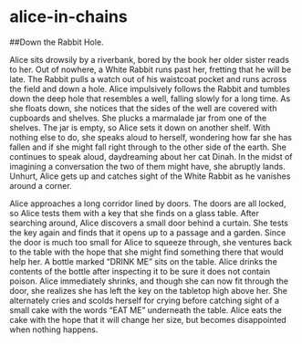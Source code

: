 # alice-in-chains
##Down the Rabbit Hole.

Alice sits drowsily by a riverbank, bored by the book her older sister reads to her. Out of nowhere, a White Rabbit runs past her, fretting that he will be late. The Rabbit pulls a watch out of his waistcoat pocket and runs across the field and down a hole. Alice impulsively follows the Rabbit and tumbles down the deep hole that resembles a well, falling slowly for a long time. As she floats down, she notices that the sides of the well are covered with cupboards and shelves. She plucks a marmalade jar from one of the shelves. The jar is empty, so Alice sets it down on another shelf. With nothing else to do, she speaks aloud to herself, wondering how far she has fallen and if she might fall right through to the other side of the earth. She continues to speak aloud, daydreaming about her cat Dinah. In the midst of imagining a conversation the two of them might have, she abruptly lands. Unhurt, Alice gets up and catches sight of the White Rabbit as he vanishes around a corner.


Alice approaches a long corridor lined by doors. The doors are all locked, so Alice tests them with a key that she finds on a glass table. After searching around, Alice discovers a small door behind a curtain. She tests the key again and finds that it opens up to a passage and a garden. Since the door is much too small for Alice to squeeze through, she ventures back to the table with the hope that she might find something there that would help her. A bottle marked “DRINK ME” sits on the table. Alice drinks the contents of the bottle after inspecting it to be sure it does not contain poison. Alice immediately shrinks, and though she can now fit through the door, she realizes she has left the key on the tabletop high above her. She alternately cries and scolds herself for crying before catching sight of a small cake with the words “EAT ME” underneath the table. Alice eats the cake with the hope that it will change her size, but becomes disappointed when nothing happens.